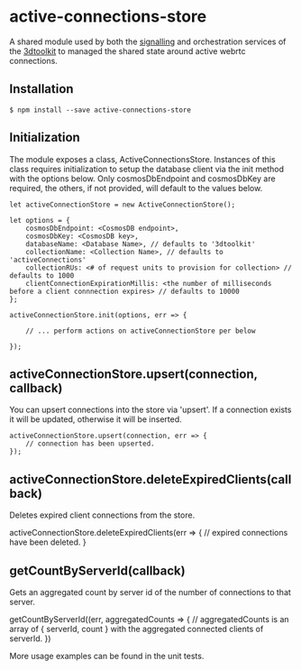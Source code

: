 # active-connections-store

A shared module used by both the [signalling](https://github.com/bengreenier/3dtoolkit-signal) and orchestration services of the [3dtoolkit](https://github.com/CatalystCode/3dtoolkit) to managed the shared state around active webrtc connections.

## Installation

```
$ npm install --save active-connections-store
```

## Initialization

The module exposes a class, ActiveConnectionsStore. Instances of this class requires initialization to setup the database client via the init method with the options below. Only cosmosDbEndpoint and cosmosDbKey are required, the others, if not provided, will default to the values below.

```
let activeConnectionStore = new ActiveConnectionStore();

let options = {
    cosmosDbEndpoint: <CosmosDB endpoint>,
    cosmosDbKey: <CosmosDB key>,
    databaseName: <Database Name>, // defaults to '3dtoolkit'
    collectionName: <Collection Name>, // defaults to 'activeConnections'
    collectionRUs: <# of request units to provision for collection> // defaults to 1000
    clientConnectionExpirationMillis: <the number of milliseconds before a client connnection expires> // defaults to 10000
};

activeConnectionStore.init(options, err => {

    // ... perform actions on activeConnectionStore per below

});
```

## activeConnectionStore.upsert(connection, callback)

You can upsert connections into the store via 'upsert'. If a connection exists it will be updated, otherwise it will be inserted.

```
activeConnectionStore.upsert(connection, err => {
    // connection has been upserted.
});
```

## activeConnectionStore.deleteExpiredClients(callback)

Deletes expired client connections from the store.

activeConnectionStore.deleteExpiredClients(err => {
// expired connections have been deleted.
}

## getCountByServerId(callback)

Gets an aggregated count by server id of the number of connections to that server.

getCountByServerId((err, aggregatedCounts => {
// aggregatedCounts is an array of { serverId, count } with the aggregated connected clients of serverId.
})

More usage examples can be found in the unit tests.
